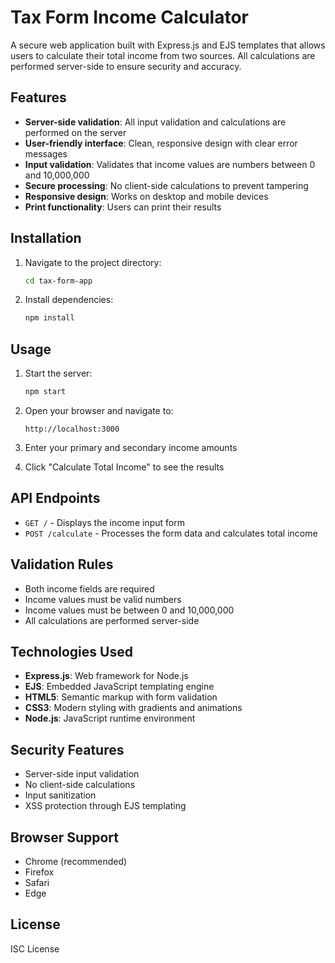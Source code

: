 # Tax Form Income Calculator

A secure web application built with Express.js and EJS templates that allows users to calculate their total income from two sources. All calculations are performed server-side to ensure security and accuracy.

## Features

- **Server-side validation**: All input validation and calculations are performed on the server
- **User-friendly interface**: Clean, responsive design with clear error messages
- **Input validation**: Validates that income values are numbers between 0 and 10,000,000
- **Secure processing**: No client-side calculations to prevent tampering
- **Responsive design**: Works on desktop and mobile devices
- **Print functionality**: Users can print their results

## Installation

1. Navigate to the project directory:
   ```bash
   cd tax-form-app
   ```

2. Install dependencies:
   ```bash
   npm install
   ```

## Usage

1. Start the server:
   ```bash
   npm start
   ```

2. Open your browser and navigate to:
   ```
   http://localhost:3000
   ```

3. Enter your primary and secondary income amounts
4. Click "Calculate Total Income" to see the results

## API Endpoints

- `GET /` - Displays the income input form
- `POST /calculate` - Processes the form data and calculates total income

## Validation Rules

- Both income fields are required
- Income values must be valid numbers
- Income values must be between 0 and 10,000,000
- All calculations are performed server-side

## Technologies Used

- **Express.js**: Web framework for Node.js
- **EJS**: Embedded JavaScript templating engine
- **HTML5**: Semantic markup with form validation
- **CSS3**: Modern styling with gradients and animations
- **Node.js**: JavaScript runtime environment

## Security Features

- Server-side input validation
- No client-side calculations
- Input sanitization
- XSS protection through EJS templating

## Browser Support

- Chrome (recommended)
- Firefox
- Safari
- Edge

## License

ISC License
